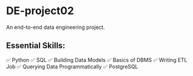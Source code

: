 # DE-project02
An end-to-end data engineering project.

## Essential Skills:

✅ Python
✅ SQL
✅ Building Data Models
✅ Basics of DBMS
✅ Writing ETL Job
✅ Querying Data Programmatically
✅ PostgreSQL
